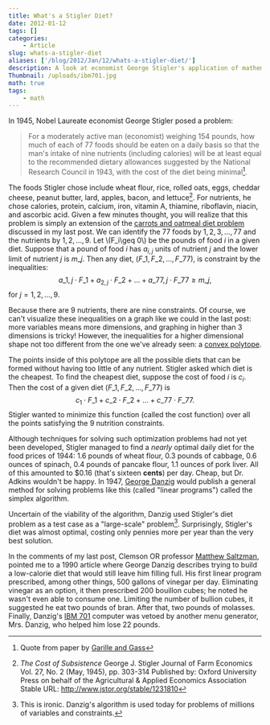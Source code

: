 ```yaml
---
title: What's a Stigler Diet?
date: 2012-01-12
tags: []
categories:
    - Article
slug: whats-a-stigler-diet
aliases: ['/blog/2012/Jan/12/whats-a-stigler-diet/']
description: A look at economist George Stigler's application of mathematical optimization to eating.
Thumbnail: /uploads/ibm701.jpg
math: true
tags:
    - math
---
```


In 1945, Nobel Laureate economist George Stigler posed a problem:

> For a moderately active man (economist) weighing 154 pounds, how much of each of 77 foods should be eaten on a daily basis so that the man's intake of nine nutrients (including calories) will be at least equal to the recommended dietary allowances suggested by the National Research Council in 1943, with the cost of the diet being minimal[^1diet].

The foods Stigler chose include wheat flour, rice, rolled oats, eggs, cheddar cheese, peanut butter, lard, apples, bacon, and lettuce[^2diet]. For nutrients, he chose calories, protein, calcium, iron, vitamin A, thiamine, riboflavin, niacin, and ascorbic acid. Given a few minutes thought, you will realize that this problem is simply an extension of the [carrots and oatmeal diet problem](http://www.tdhopper.com/2012/01/09/carrots-oatmeal-operations-research/) discussed in my last post. We can identify the 77 foods by  $1, 2, 3, \ldots, 77$ and the nutrients by $1, 2, \ldots, 9$. Let \\(F\_i\geq 0\\) be the pounds of food $i$ in a given diet. Suppose that a pound of food $i$ has $a_{i,j}$ units of nutrient $j$ and the lower limit of nutrient $j$ is $m\_j$. Then any diet, $(F\_1, F\_2, \ldots, F\_{77})$, is constraint by the inequalities: $$a\_{1,j}\cdot F\_1+a_{2,j}\cdot F\_2+\ldots+a\_{77,j}\cdot F\_{77}\geq m\_j,$$ for $j=1,2,\ldots,9$.

Because there are $9$ nutrients, there are nine constraints. Of course, we can't visualize these inequalities on a graph like we could in the last post: more variables means more dimensions, and graphing in higher than 3 dimensions is tricky! However, the inequalities for a higher dimensional shape not too different from the one we've already seen: a [convex polytope](http://en.wikipedia.org/wiki/Convex_polyhedron).

The points inside of this polytope are all the possible diets that can be formed without having too little of any nutrient. Stigler asked which diet is the cheapest. To find the cheapest diet, suppose the cost of food $i$ is $c_i$. Then the cost of a given diet $(F\_1, F\_2, \ldots, F\_{77})$ is $$c_1\cdot F\_1 +c\_2\cdot F\_2 +\ldots+c\_{77}\cdot F\_{77}.$$ Stigler wanted to minimize this function (called the cost function) over all the points satisfying the 9 nutrition constraints.

Although techniques for solving such optimization problems had not yet been developed, Stigler managed to find a _nearly_ optimal daily diet for the food prices of 1944: 1.6 pounds of wheat flour, 0.3 pounds of cabbage, 0.6 ounces of spinach, 0.4 pounds of pancake flour, 1.1 ounces of pork liver. All of this amounted to $0.16 (that's sixteen **cents**) per day. Cheap, but Dr. Adkins wouldn't be happy. In 1947, [George Danzig](http://en.wikipedia.org/wiki/George_Dantzig) would publish a general method for solving problems like this (called "linear programs") called the simplex algorithm.

Uncertain of the viability of the algorithm, Danzig used Stigler's diet problem as a test case as a "large-scale" problem[^3diet]. Surprisingly, Stigler's diet was almost optimal, costing only pennies more per year than the very best solution.

In the comments of my last post, Clemson OR professor [Matthew Saltzman](http://www.math.clemson.edu/~mjs/), pointed me to a 1990 article where George Danzig describes trying to build a low-calorie diet that would still leave him filling full. His first linear program prescribed, among other things, 500 gallons of vinegar per day. Eliminating vinegar as an option, it then prescribed 200 bouillon cubes; he noted he wasn't even able to consume one. Limiting the number of bullion cubes, it suggested he eat two pounds of bran. After that, two pounds of molasses. Finally, Danzig's [IBM 701](http://www-03.ibm.com/ibm/history/exhibits/701/701_intro.html) computer was vetoed by another menu generator, Mrs. Danzig, who helped him lose 22 pounds.[ ](http://www-03.ibm.com/ibm/history/exhibits/701/701_intro.html)

[^1diet]: Quote from paper by [Garille and Gass](http://www.jstor.org/pss/222950)

[^2diet]: _The Cost of Subsistence_ George J. Stigler Journal of Farm Economics Vol. 27, No. 2 (May, 1945), pp. 303-314 Published by: Oxford University Press on behalf of the Agricultural & Applied Economics Association Stable URL: http://www.jstor.org/stable/1231810

[^3diet]: This is ironic. Danzig's algorithm is used today for problems of millions of variables and constraints.
